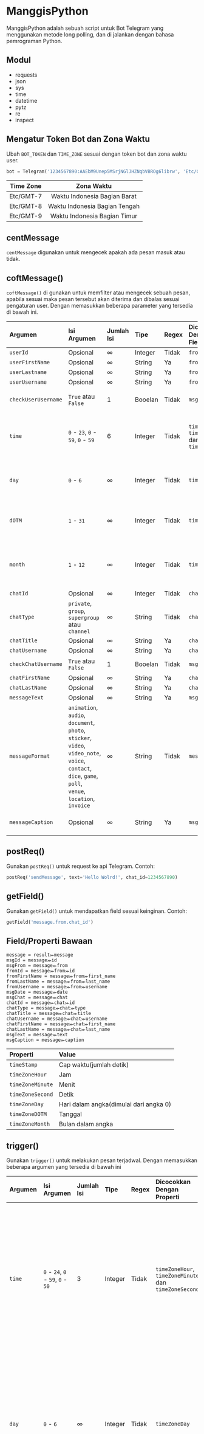 # ManggisPython

ManggisPython adalah sebuah script untuk Bot Telegram yang menggunakan metode long polling, dan di jalankan dengan bahasa pemrograman Python.

## Modul

- requests
- json
- sys
- time
- datetime
- pytz
- re
- inspect

## Mengatur Token Bot dan Zona Waktu

Ubah `BOT_TOKEN` dan `TIME_ZONE` sesuai dengan token bot dan zona waktu user.

```python
bot = Telegram('1234567890:AAEbM9Unep5MSrjNGlJHZNqbVBROg6librw', 'Etc/GMT-7')
```

| Time Zone | Zona Waktu |
| :-: | :-: |
| Etc/GMT-7 | Waktu Indonesia Bagian Barat |
| Etc/GMT-8 | Waktu Indonesia Bagian Tengah |
| Etc/GMT-9 | Waktu Indonesia Bagian Timur |

## centMessage

`centMessage` digunakan untuk mengecek apakah ada pesan masuk atau tidak. 

## coftMessage()

`coftMessage()` di gunakan untuk memfilter atau mengecek sebuah pesan, apabila sesuai maka pesan tersebut akan diterima dan dibalas sesuai pengaturan user. Dengan memasukkan beberapa parameter yang tersedia di bawah ini.

| Argumen | Isi Argumen | Jumlah Isi | Tipe | Regex | Dicocokkan Dengan Field/Properti | Deskripsi |
| :- | :- | :- | :- | :- | :- | :- |
| `userId` | Opsional | ∞ | Integer | Tidak | `fromId` | Mengecek id user. |
| `userFirstName` | Opsional | ∞ | String | Ya | `fromFirstName` | Mengecek nama depan user. |
| `userLastname` | Opsional | ∞ | String | Ya | `fromLastName` | Mengecek nama akhir user. |
| `userUsername` | Opsional | ∞ | String | Ya | `fromUsername` | Mengecek username user. |
| `checkUserUsername` | `True` atau `False` | 1 | Booelan | Tidak | `msgFrom` | Mengecek apakah user menggunakan username atau tidak. `True` untuk Ya, `False` untuk tidak. |
| `time` | `0` - `23`, `0` - `59`, `0` - `59` | 6 | Integer | Tidak | `timeZoneHour`, `timeZoneMinute` dan `timeZoneSecond` | Mengecek apakah waktu dimana pesan diterima sama seperti yang telah di atur di argumen `time`. Contoh `time=[1, 30, 30, 23, 0, 5]`, artinya hanya menerima pesan di antara jam `01.30.30` sampai `23.00.05`. |
| `day` | `0` - `6` | ∞ | Integer | Tidak | `timeZoneDay` | Mengecek apakah hari dimana pesan diterima sama seperti yang telah di atur di argumen `day`. Contoh `day=[0, 5]`, artinya hanya menerima pesan di hari `Ahad` dan `Kamis`. |
| `dOTM` | `1` - `31` | ∞ | Integer | Tidak | `timeZoneDOTM` | Mengecek apakah tanggal dimana pesan diterima sama seperti yang telah di atur di argumen `dOTM`. Contoh `dOTM=[29, 3]`, artinya hanya menerima pesan di tanggal `29` dan `3`. |
| `month` | `1` - `12` | ∞ | Integer | Tidak | `timeZoneMonth` | Mengecek apakah bulan dimana pesan diterima sama seperti yang telah di atur di argumen `month`. Contoh `month=[2, 11]`, artinya hanya menerima pesan di bulan `Februari` dan `November`. |
| `chatId` | Opsional | ∞ | Integer | Tidak | `chatId` | Mengecek id chat. |
| `chatType` | `private`, `group`, `supergroup` atau `channel` | ∞ | String | Tidak | `chatType` | Mengecek tipe chat. Isi argumen bisa saja berbeda, tergantung pada tipe chat yang tersedia di `https://core.telegram.org/bots/api`. |
| `chatTitle` | Opsional | ∞ | String | Ya | `chatTitle` | Mengecek title chat. |
| `chatUsername` | Opsional | ∞ | String | Ya | `chatUsername` | Mengecek usename chat. |
| `checkChatUsername` | `True` atau `False` | 1 | Booelan | Tidak | `msgChat` | Mengecek apakah chat menggunakan username atau tidak. |
| `chatFirstName` | Opsional | ∞ | String | Ya | `chatFirstName` | Mengecek nama depan chat. |
| `chatLastName` | Opsional | ∞ | String | Ya | `chatLastName` | Mengecek nama akhir chat. |
| `messageText` | Opsional | ∞ | String | Ya | `msgText` | Mengecek teks pesan. |
| `messageFormat` | `animation`, `audio`, `document`, `photo`, `sticker`, `video`, `video_note`, `voice`, `contact`, `dice`, `game`, `poll`, `venue`, `location`, `invoice` | ∞ | String | Tidak | `message` | Mengecek format pesan. Isi argumen bisa saja berbeda, tergantung pada format pesan di `https://core.telegram.org/bots/api` |
| `messageCaption` | Opsional | ∞ | String | Ya | `msgCaption` | Mengecek caption dari pesan `animation`, `audio`, `document`, `photo`, `video`, `atau` `voice`. |

## postReq()

Gunakan `postReq()` untuk request ke api Telegram. Contoh:

```python
postReq('sendMessage', text='Hello Wolrd!', chat_id=1234567890)
```

## getField()

Gunakan `getField()` untuk mendapatkan field sesuai keinginan. Contoh:

```python
getField('message.from.chat_id')
```

## Field/Properti Bawaan

```
message = result⪼message
msgId = message⪼id
msgFrom = message⪼from
fromId = message⪼from⪼id
fromFirstName = message⪼from⪼first_name
fromLastName = message⪼from⪼last_name
fromUsername = message⪼from⪼username
msgDate = message⪼date
msgChat = message⪼chat
chatId = message⪼chat⪼id
chatType = message⪼chat⪼type
chatTitle = message⪼chat⪼title
chatUsername = message⪼chat⪼username
chatFirstName = message⪼chat⪼first_name
chatLastName = message⪼chat⪼last_name
msgText = message⪼text
msgCaption = message⪼caption
```

| Properti | Value |
| :- | :- |
| `timeStamp` | Cap waktu(jumlah detik) |
| `timeZoneHour` | Jam |
| `timeZoneMinute` | Menit |
| `timeZoneSecond` | Detik |
| `timeZoneDay` | Hari dalam angka(dimulai dari angka 0) |
| `timeZoneDOTM` | Tanggal |
| `timeZoneMonth` | Bulan dalam angka |


## trigger()

Gunakan `trigger()` untuk melakukan pesan terjadwal. Dengan memasukkan beberapa argumen yang tersedia di bawah ini

| Argumen | Isi Argumen | Jumlah Isi | Tipe | Regex | Dicocokkan Dengan Properti | Deskripsi |
| :- | :- | :- | :- | :- | :- | :- |
| `time` | `0` - `24`, `0` - `59`, `0` - `50` | 3 | Integer | Tidak | `timeZoneHour`, `timeZoneMinute` dan `timeZoneSecond` | Mengecek apakah waktu dimana pesan diterima sama seperti yang telah di atur di argumen `time`. Contoh `time=[1, 30, 0]`, artinya hanya menerima di jam `01.30.00`. |
| `day` | `0` - `6` | ∞ | Integer | Tidak | `timeZoneDay` | Mengecek apakah hari sekarang sama seperti yang telah di atur di argumen `day`. Contoh `day=[0, 5]`, artinya hanya menerima di hari `Ahad` dan `Kamis`. |
| `dOTM` | `1` - `31` | ∞ | Integer | Tidak | `timeZoneDOTM` | Mengecek apakah tanggal sekarang sama seperti yang telah di atur di argumen `dOTM`. Contoh `dOTM=[29, 3]`, artinya hanya menerima di tanggal `29` dan `3`. |
| `month` | `1` - `12` | ∞ | Integer | Tidak | `timeZoneMonth` | Mengecek apakah bulan sekarang sama seperti yang telah di atur di argumen `month`. Contoh `month=[2, 11]`, artinya hanya menerima di bulan `Februari` dan `November`. |
| `timeStamp` | Opsional | ∞ | Integer | Tidak | `timeStamp` | Mengecek apakah `timeStamp` sekarang sama seperti yang telah di atur di argumen `timeStamp`. |

> `trigger()` mempunyai cooldown 10 detik.

> Untuk argumen time, apabila script berjalan lambat kemungkinan `trigger()` akan terlambat dan tidak sesuai dengan waktu yang telah di atur di argumen time.

## Contoh

```python
from module import Telegram

bot = Telegram('5813820926:AAEbN9Unep4MSrjMGlJHZNqbVKROg9librw', 'Etc/GMT-7')

while True:
    if bot.centMessage:
        if bot.coftMessage(messageText=['/start'], chatType=['private']):
            bot.postReq('sendMessage', reply_to_message_id=bot.msgId, chat_id=bot.chatId, text='Hai kak!')
        elif bot.coftMessage(messageFormat=['photo']):
            bot.postReq('sendMessage', text='Hemm...', chat_id=bot.getField('message.chat.id'))
        elif bot.coftMessage(messageText=['/time'], time=[7, 18, 00, 9, 53, 00]):
            bot.postReq('sendMessage', chat_id=bot.chatId, text='Saat ini bot online!')
        elif bot.coftMessage(messageText=['/time']):
            bot.postReq('sendMessage', chat_id=bot.chatId, text='Saat ini bot offline!')
        elif bot.coftMessage(messageFormat=['contact']):
            bot.postReq('sendMessage', chat_id=bot.chatId, text='Nomor siapa itu kak?', reply_to_message_id=bot.msgId)
        elif bot.coftMessage(messageText=['/namadepan'], userFirstName=['admin']):
            bot.postReq('sendMessage', chat_id=bot.chatId, text=f'Anda adalah {bot.fromFirstName}')
        elif bot.coftMessage(messageText=['/namadepan']):
            bot.postReq('sendMessage', chat_id=bot.chatId, text='Anda bukan admin\!, silahkan ubah nama depan anda dengan *admin*', parse_mode='MarkdownV2')
        elif bot.coftMessage(messageText=['/day'], day=[3]):
            bot.postReq('sendMessage', text='Sekarang hari rabu!', chat_id=bot.chatId)
        elif bot.coftMessage(messageText=['/start'], chatType=['group'], chatTitle=['Tes Bot']):
            bot.postReq('sendMessage', chat_i=bot.chatId, text=f'Hai member group{bot.chatTitle}')
    if bot.trigger(time=[21, 10, 00], dOTM=[34] day=[0], month=[1, 2]):
        bot.postReq('sendMessage', chat_id=bot.chatId, text='Sekarang jam 21:10:00!')
```

Agar lebih mudah untuk dipahami bisa di tulis seperti di bawah ini

```python
from module import Telegram

bot = Telegram('5813820926:AAEbN9Unep4MSrjMGlJHZNqbVKROg9librw', 'Etc/GMT-7')

while True:
    if bot.centMessage:
        if bot.coftMessage(messageText=['/start'], chatType=['private']):
            bot.postReq('sendMessage', reply_to_message_id=bot.msgId, chat_id=bot.chatId, text='Hai kak!')
            
        elif bot.coftMessage(messageFormat=['photo']):
            bot.postReq('sendMessage', text='Hemm...', chat_id=bot.getField('message.chat.id'))
            
        elif bot.coftMessage(messageText=['/time'], time=[7, 18, 00, 9, 53, 00]):
            bot.postReq('sendMessage', chat_id=bot.chatId, text='Saat ini bot online!')
            
        elif bot.coftMessage(messageText=['/time']):
            bot.postReq('sendMessage', chat_id=bot.chatId, text='Saat ini bot offline!')
            
        elif bot.coftMessage(messageFormat=['contact']):
            bot.postReq('sendMessage', chat_id=bot.chatId, text='Nomor siapa itu kak?', reply_to_message_id=bot.msgId)
            
        elif bot.coftMessage(messageText=['/namadepan'], userFirstName=['admin']):
            bot.postReq('sendMessage', chat_id=bot.chatId, text=f'Anda adalah {bot.fromFirstName}')
            
        elif bot.coftMessage(messageText=['/namadepan']):
            bot.postReq('sendMessage', chat_id=bot.chatId, text='Anda bukan admin\!, silahkan ubah nama depan anda dengan *admin*', parse_mode='MarkdownV2')
            
        elif bot.coftMessage(messageText=['/day'], day=[3]):
            bot.postReq('sendMessage', text='Sekarang hari rabu!', chat_id=bot.chatId)
            
        elif bot.coftMessage(messageText=['/start'], chatType=['group'], chatTitle=['Tes Bot']):
            bot.postReq('sendMessage', chat_i=bot.chatId, text=f'Hai member group{bot.chatTitle}')
            
    if bot.trigger(time=[21, 10, 00], dOTM=[34] day=[0], month=[1, 2]):
        bot.postReq('sendMessage', chat_id=bot.chatId, text='Sekarang jam 21:10:00!')
```

## Lisensi

Lihat lisensi di file LICENSE
